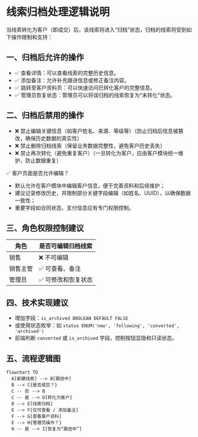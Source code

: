 # 线索归档处理逻辑说明

当线索转化为客户（即成交）后，该线索将进入“归档”状态，归档的线索将受到如下操作限制和支持：

## 一、归档后允许的操作

- ✅ 查看详情：可以查看线索的完整历史信息。
- ✅ 添加备注：允许补充跟进信息或修正备注内容。
- ✅ 跳转至客户资料页：可以快速访问已转化客户的完整信息。
- ✅ 管理员恢复状态：管理员可以将误归档的线索恢复为“未转化”状态。

## 二、归档后禁用的操作

- ❌ 禁止编辑关键信息（如客户姓名、来源、等级等）（防止归档后信息被篡改，确保历史数据的真实性）
- ❌ 禁止删除归档线索（保留业务数据完整性，避免客户历史丢失）
- ❌ 禁止再次转化（避免重复客户）（一旦转化为客户，应由客户模块统一维护，防止数据重复）

✅ 客户页面是否允许编辑？

- 默认允许在客户模块中编辑客户信息，便于完善资料和后续维护；
- 建议记录修改历史，并限制部分关键字段编辑（如姓名、UUID），以确保数据一致性；
- 重要字段如合同状态、支付信息应有专门权限控制。

## 三、角色权限控制建议

| 角色       | 是否可编辑归档线索 |
|------------|--------------------|
| 销售       | ❌ 不可编辑         |
| 销售主管   | ✅ 可查看、备注     |
| 管理员     | ✅ 可修改和恢复状态 |

## 四、技术实现建议

- 增加字段：`is_archived BOOLEAN DEFAULT FALSE`
- 或使用状态枚举：如 `status ENUM('new', 'following', 'converted', 'archived')`
- 前端判断 `converted` 或 `is_archived` 字段，控制按钮显隐和只读状态。

## 五、流程逻辑图

```mermaid
flowchart TD
  A[新建线索] --> B[跟进中]
  B --> C{是否成交？}
  C -- 否 --> B
  C -- 是 --> D[转化为客户]
  D --> E[线索归档]
  E --> F[仅可查看 / 添加备注]
  F --> G[查看客户资料]
  E --> H{管理员操作？}
  H -- 是 --> I[恢复为“跟进中”]
```
